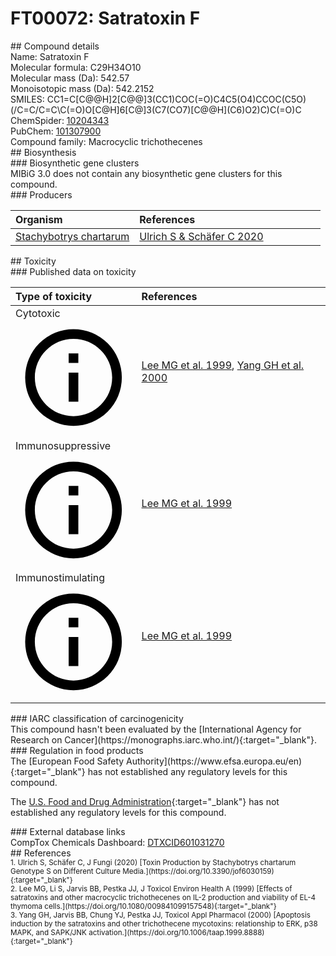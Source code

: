 
# FT00072: Satratoxin F
<div class="molecule_image" style="float:left">
<img data-smiles= CC(=O)C12/C=C/C=C\C(=O)O[C@@H]3C[C@H]4O[C@@H]5C=C(C)CC[C@]5(COC(=O)C5OC5(CCO1)C2O)[C@]3(C)C41CO1 data-smiles-options="{ 'width': 350, 'height': 350 }" />
</div>
## Compound details
<div style="overflow:hidden">
Name: Satratoxin F<br>
Molecular formula: C29H34O10<br>
Molecular mass (Da): 542.57<br>
Monoisotopic mass (Da): 542.2152<br>
<div class="break_all">
SMILES: CC1=C[C@@H]2[C@@]3(CC1)COC(=O)C4C5(O4)CCOC(C5O)(/C=C/C=C\C(=O)O[C@H]6[C@]3(C7(CO7)[C@@H](C6)O2)C)C(=O)C<br>
</div>
        ChemSpider: <a href=https://www.chemspider.com/Chemical-Structure.10204343.html target="_blank">10204343</a><br>
        PubChem: <a href=https://pubchem.ncbi.nlm.nih.gov/compound/101307900 target="_blank">101307900</a><br>
    Compound family: Macrocyclic trichothecenes<br>
</div>

<div markdown="block" class="section">
## Biosynthesis
<div markdown="block" class="subsection">
### Biosynthetic gene clusters
<div markdown="block" class="indented_block">
MIBiG 3.0 does not contain any biosynthetic gene clusters for this compound.
</div>
</div>

<div markdown="block" class="subsection">
### Producers
<table>
<thead>
<tr>
<th style="text-align: left;" role="columnheader" width="40%" data-sort-default>Organism</th>
<th style="text-align: left;" role="columnheader" width="60%">References</th>
</tr>
</thead>
        <tr>
        <td style="text-align: left;"><a href="https://www.ncbi.nlm.nih.gov/Taxonomy/Browser/wwwtax.cgi?mode=Info&id=74722" target="_blank">Stachybotrys chartarum</a></td>
        <td style="text-align: left;"><a href="#REF00049">Ulrich S &amp; Schäfer C 2020</a></td>
        </tr>
</table>
</div>
</div>

<div markdown="block" class="section">
## Toxicity
<div markdown="block" class="subsection">
### Published data on toxicity
<table>
<thead>
<tr>
<th style="text-align: left;" role="columnheader" width="40%" data-sort-default>Type of toxicity</th>
<th style="text-align: left;" role="columnheader" width="60%">References</th>
</tr>
</thead>
<tbody>
<tr>
<td style="text-align: left;">Cytotoxic <span class="twemoji" title="Toxic to cells"><svg xmlns="http://www.w3.org/2000/svg" viewBox="0 0 24 24"><path d="M11 9h2V7h-2m1 13c-4.41 0-8-3.59-8-8s3.59-8 8-8 8 3.59 8 8-3.59 8-8 8m0-18A10 10 0 0 0 2 12a10 10 0 0 0 10 10 10 10 0 0 0 10-10A10 10 0 0 0 12 2m-1 15h2v-6h-2v6Z"></path></svg></span></td>
<td style="text-align: left;"><a href="#REF00463">Lee MG et al. 1999</a>, <a href="#REF00464">Yang GH et al. 2000</a></td>
</tr>
<tr>
<td style="text-align: left;">Immunosuppressive <span class="twemoji" title="Inhibits the immune system"><svg xmlns="http://www.w3.org/2000/svg" viewBox="0 0 24 24"><path d="M11 9h2V7h-2m1 13c-4.41 0-8-3.59-8-8s3.59-8 8-8 8 3.59 8 8-3.59 8-8 8m0-18A10 10 0 0 0 2 12a10 10 0 0 0 10 10 10 10 0 0 0 10-10A10 10 0 0 0 12 2m-1 15h2v-6h-2v6Z"></path></svg></span></td>
<td style="text-align: left;"><a href="#REF00463">Lee MG et al. 1999</a></td>
</tr>
<tr>
<td style="text-align: left;">Immunostimulating <span class="twemoji" title="Activates the immune system"><svg xmlns="http://www.w3.org/2000/svg" viewBox="0 0 24 24"><path d="M11 9h2V7h-2m1 13c-4.41 0-8-3.59-8-8s3.59-8 8-8 8 3.59 8 8-3.59 8-8 8m0-18A10 10 0 0 0 2 12a10 10 0 0 0 10 10 10 10 0 0 0 10-10A10 10 0 0 0 12 2m-1 15h2v-6h-2v6Z"></path></svg></span></td>
<td style="text-align: left;"><a href="#REF00463">Lee MG et al. 1999</a></td>
</tr>
</tbody>
</table>
</div>

<div markdown="block" class="subsection">
### IARC classification of carcinogenicity
<div markdown="block" class="indented_block">
This compound hasn't been evaluated by the [International Agency for Research on Cancer](https://monographs.iarc.who.int/){:target="_blank"}.<br>
</div>
</div>

<div markdown="block" class="subsection">
### Regulation in food products
<div markdown="block" class="indented_block">
The [European Food Safety Authority](https://www.efsa.europa.eu/en){:target="_blank"} has not established any regulatory levels for this compound. <br>

The [U.S. Food and Drug Administration](https://www.fda.gov/){:target="_blank"} has not established any regulatory levels for this compound. <br>

</div>
</div>

<div markdown="block" class="subsection">
### External database links
<div markdown="block" class="indented_block">
CompTox Chemicals Dashboard: <a href=https://comptox.epa.gov/dashboard/chemical/details/DTXCID601031270 target="_blank">DTXCID601031270</a><br>
</div>
</div>
</div>

<div markdown="block" class="section">
## References
<div markdown="block" style="font-size: smaller;">
<span id=REF00049>
1. Ulrich S, Schäfer C, J Fungi (2020) [Toxin Production by Stachybotrys chartarum Genotype S on Different Culture Media.](https://doi.org/10.3390/jof6030159){:target="_blank"}<br>
</span>

<span id=REF00463>
2. Lee MG, Li S, Jarvis BB, Pestka JJ, J Toxicol Environ Health A (1999) [Effects of satratoxins and other macrocyclic trichothecenes on IL-2 production and viability of EL-4 thymoma cells.](https://doi.org/10.1080/009841099157548){:target="_blank"}<br>
</span>

<span id=REF00464>
3. Yang GH, Jarvis BB, Chung YJ, Pestka JJ, Toxicol Appl Pharmacol (2000) [Apoptosis induction by the satratoxins and other trichothecene mycotoxins: relationship to ERK, p38 MAPK, and SAPK/JNK activation.](https://doi.org/10.1006/taap.1999.8888){:target="_blank"}<br>
</span>

</div>
</div>

<script type="text/javascript" src="https://unpkg.com/smiles-drawer@2.0.1/dist/smiles-drawer.min.js"></script>
<script>
    SmiDrawer.apply();
</script>